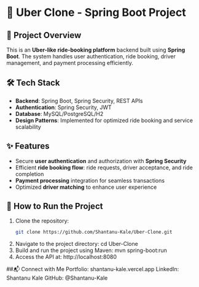 # 🚖 Uber Clone - Spring Boot Project  

## 📌 Project Overview  
This is an **Uber-like ride-booking platform** backend built using **Spring Boot**. The system handles user authentication, ride booking, driver management, and payment processing efficiently.  

## 🛠️ Tech Stack  
- **Backend**: Spring Boot, Spring Security, REST APIs  
- **Authentication**: Spring Security, JWT  
- **Database**: MySQL/PostgreSQL/H2  
- **Design Patterns**: Implemented for optimized ride booking and service scalability  

## ✨ Features  
- Secure **user authentication** and authorization with **Spring Security**  
- Efficient **ride booking flow**: ride requests, driver acceptance, and ride completion  
- **Payment processing** integration for seamless transactions  
- Optimized **driver matching** to enhance user experience  

## 🚀 How to Run the Project  
1. Clone the repository:  
   ```sh
   git clone https://github.com/Shantanu-Kale/Uber-Clone.git
2. Navigate to the project directory:
   cd Uber-Clone
3. Build and run the project using Maven:
   mvn spring-boot:run
4. Access the API at:
  http://localhost:8080

##📬 Connect with Me
Portfolio: shantanu-kale.vercel.app
LinkedIn: Shantanu Kale
GitHub: @Shantanu-Kale





